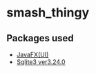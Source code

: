 # smash_thingy


## Packages used
  - [JavaFX(UI)](https://openjfx.io/index.html)
  - [Sqlite3 ver3.24.0](https://www.sqlite.org/download.html)